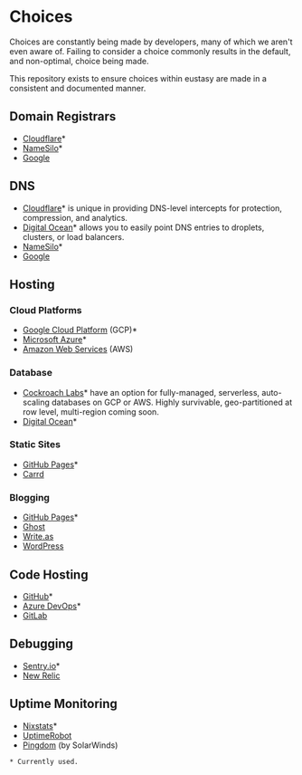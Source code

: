 # Choices

Choices are constantly being made by developers, many of which we aren't even aware of. Failing to consider a choice commonly results in the default, and non-optimal, choice being made.

This repository exists to ensure choices within eustasy are made in a consistent and documented manner.

## Domain Registrars
- [Cloudflare](https://cloudflare.com/)*
- [NameSilo](https://www.namesilo.com/pricing)*
- [Google](https://domains.google.com/registrar)

## DNS
- [Cloudflare](https://cloudflare.com/)* is unique in providing DNS-level intercepts for protection, compression, and analytics.
- [Digital Ocean](https://www.digitalocean.com/pricing/)* allows you to easily point DNS entries to droplets, clusters, or load balancers.
- [NameSilo](https://www.namesilo.com/pricing)*
- [Google](https://domains.google.com/registrar)

## Hosting

### Cloud Platforms
- [Google Cloud Platform](https://cloud.google.com/pricing) (GCP)*
- [Microsoft Azure](https://azure.microsoft.com/en-gb/pricing/)*
- [Amazon Web Services](https://aws.amazon.com/pricing/) (AWS)

### Database
- [Cockroach Labs](https://www.cockroachlabs.com/pricing/)* have an option for fully-managed, serverless, auto-scaling databases on GCP or AWS. Highly survivable, geo-partitioned at row level, multi-region coming soon.
- [Digital Ocean](https://www.digitalocean.com/pricing/)*

### Static Sites
- [GitHub Pages](https://pages.github.com/)*
- [Carrd](https://carrd.co/pro)

### Blogging
- [GitHub Pages](https://pages.github.com/)*
- [Ghost](https://ghost.org/pricing/)
- [Write.as](https://write.as/pricing)
- [WordPress](https://wordpress.com/pricing/)

## Code Hosting
- [GitHub](https://github.com/pricing)*
- [Azure DevOps](https://azure.microsoft.com/en-us/services/devops/)*
- [GitLab](https://about.gitlab.com/pricing/)

## Debugging
- [Sentry.io](https://sentry.io/pricing/)*
- [New Relic](https://newrelic.com/pricing)

## Uptime Monitoring
- [Nixstats](https://nixstats.com/#pricing)*
- [UptimeRobot](https://uptimerobot.com/pricing/)
- [Pingdom](https://www.pingdom.com/pricing/) (by SolarWinds)

`* Currently used.`
